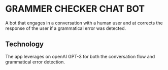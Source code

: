 # GRAMMER CHECKER CHAT BOT
A bot that engages in a conversation with a human user and at corrects the response of the user if a grammatical error was detected.

## Technology
The app leverages on openAI GPT-3 for both the conversation flow and grammatical error detection.
